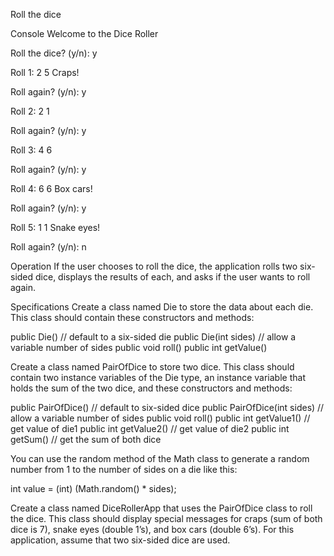 Roll the dice

Console
Welcome to the Dice Roller

Roll the dice? (y/n): y

Roll 1:
2
5
Craps!

Roll again? (y/n): y

Roll 2:
2
1

Roll again? (y/n): y

Roll 3:
4
6

Roll again? (y/n): y

Roll 4:
6
6
Box cars!

Roll again? (y/n): y

Roll 5:
1
1
Snake eyes!

Roll again? (y/n): n

Operation
If the user chooses to roll the dice, the application rolls two six-sided dice, 
displays the results of each, and asks if the user wants to roll again.

Specifications
Create a class named Die to store the data about each die. 
This class should contain these constructors and methods:

public Die()              // default to a six-sided die
public Die(int sides)     // allow a variable number of sides
public void roll()
public int getValue()

Create a class named PairOfDice to store two dice. 
This class should contain two instance variables of the Die type, an instance
variable that holds the sum of the two dice, and these constructors and methods:

public PairOfDice()           // default to six-sided dice
public PairOfDice(int sides)  // allow a variable number of sides
public void roll()
public int getValue1()        // get value of die1
public int getValue2()        // get value of die2
public int getSum()           // get the sum of both dice

You can use the random method of the Math class to generate a random 
number from 1 to the number of sides on a die like this:

int value = (int) (Math.random() * sides);

Create a class named DiceRollerApp that uses the PairOfDice class to roll the 
dice. This class should display special messages for craps (sum of both dice is 7), 
snake eyes (double 1’s), and box cars (double 6’s). 
For this application, assume that two six-sided dice are used.
